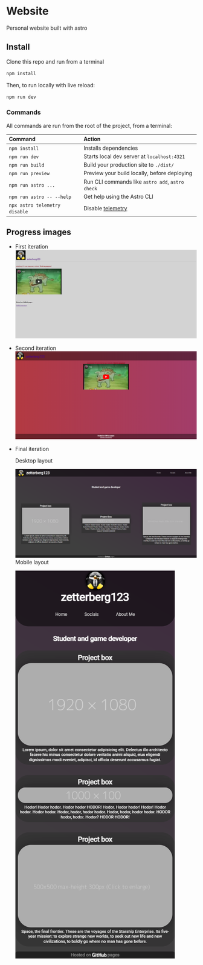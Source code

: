 # Website

Personal website built with astro

## Install

Clone this repo and run from a terminal

```bash
npm install
```

Then, to run locally with live reload:

```bash
npm run dev
```

### Commands

All commands are run from the root of the project, from a terminal:

| Command                       | Action                                              |
| :---------------------------- | :-------------------------------------------------- |
| `npm install`                 | Installs dependencies                               |
| `npm run dev`                 | Starts local dev server at `localhost:4321`         |
| `npm run build`               | Build your production site to `./dist/`             |
| `npm run preview`             | Preview your build locally, before deploying        |
| `npm run astro ...`           | Run CLI commands like `astro add`, `astro check`    |
| `npm run astro -- --help`     | Get help using the Astro CLI                        |
| `npx astro telemetry disable` | Disable [telemetry](https://astro.build/telemetry/) |

## Progress images

- First iteration
  ![img](public/images/progress/First-website.png)
- Second iteration
  ![img](public/images/progress/Second-website.png)
- Final iteration

  Desktop layout

  ![img](public/images/progress/Final-website.png)
  Mobile layout

  ![img](public/images/progress/Final-mobile.png)
